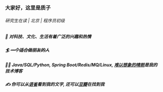 ### 大家好，这里是质子

###### 硏究生在读 | 北京 | 程序员初级

##### 🚀 对科技、文化、生活有着广泛的兴趣和热情

##### 🏄 ~~一个适合做朋友的人~~

##### 👨‍💻‍ Java/SQL/Python, Spring Boot/Redis/MQ/Linux, [难以想象的晴朗](https://www.cnblogs.com/imzhizi/)是我的技术博客

##### ✍️ 你可以从[语雀](https://www.yuque.com/breezebless/me)看到我的文字, 还可以[豆瓣](https://www.douban.com/people/imzhizi/)在找到我
